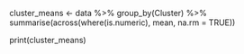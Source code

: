 cluster_means <- data %>%
  group_by(Cluster) %>%
  summarise(across(where(is.numeric), mean, na.rm = TRUE))

print(cluster_means)
